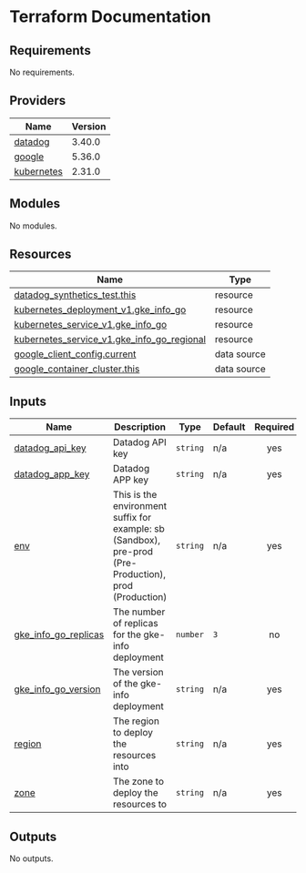 # Terraform Documentation

<!-- BEGINNING OF PRE-COMMIT-TERRAFORM DOCS HOOK -->
## Requirements

No requirements.

## Providers

| Name | Version |
|------|---------|
| <a name="provider_datadog"></a> [datadog](#provider\_datadog) | 3.40.0 |
| <a name="provider_google"></a> [google](#provider\_google) | 5.36.0 |
| <a name="provider_kubernetes"></a> [kubernetes](#provider\_kubernetes) | 2.31.0 |

## Modules

No modules.

## Resources

| Name | Type |
|------|------|
| [datadog_synthetics_test.this](https://registry.terraform.io/providers/datadog/datadog/latest/docs/resources/synthetics_test) | resource |
| [kubernetes_deployment_v1.gke_info_go](https://registry.terraform.io/providers/hashicorp/kubernetes/latest/docs/resources/deployment_v1) | resource |
| [kubernetes_service_v1.gke_info_go](https://registry.terraform.io/providers/hashicorp/kubernetes/latest/docs/resources/service_v1) | resource |
| [kubernetes_service_v1.gke_info_go_regional](https://registry.terraform.io/providers/hashicorp/kubernetes/latest/docs/resources/service_v1) | resource |
| [google_client_config.current](https://registry.terraform.io/providers/hashicorp/google/latest/docs/data-sources/client_config) | data source |
| [google_container_cluster.this](https://registry.terraform.io/providers/hashicorp/google/latest/docs/data-sources/container_cluster) | data source |

## Inputs

| Name | Description | Type | Default | Required |
|------|-------------|------|---------|:--------:|
| <a name="input_datadog_api_key"></a> [datadog\_api\_key](#input\_datadog\_api\_key) | Datadog API key | `string` | n/a | yes |
| <a name="input_datadog_app_key"></a> [datadog\_app\_key](#input\_datadog\_app\_key) | Datadog APP key | `string` | n/a | yes |
| <a name="input_env"></a> [env](#input\_env) | This is the environment suffix for example: sb (Sandbox), pre-prod (Pre-Production), prod (Production) | `string` | n/a | yes |
| <a name="input_gke_info_go_replicas"></a> [gke\_info\_go\_replicas](#input\_gke\_info\_go\_replicas) | The number of replicas for the gke-info deployment | `number` | `3` | no |
| <a name="input_gke_info_go_version"></a> [gke\_info\_go\_version](#input\_gke\_info\_go\_version) | The version of the gke-info deployment | `string` | n/a | yes |
| <a name="input_region"></a> [region](#input\_region) | The region to deploy the resources into | `string` | n/a | yes |
| <a name="input_zone"></a> [zone](#input\_zone) | The zone to deploy the resources to | `string` | n/a | yes |

## Outputs

No outputs.
<!-- END OF PRE-COMMIT-TERRAFORM DOCS HOOK -->
